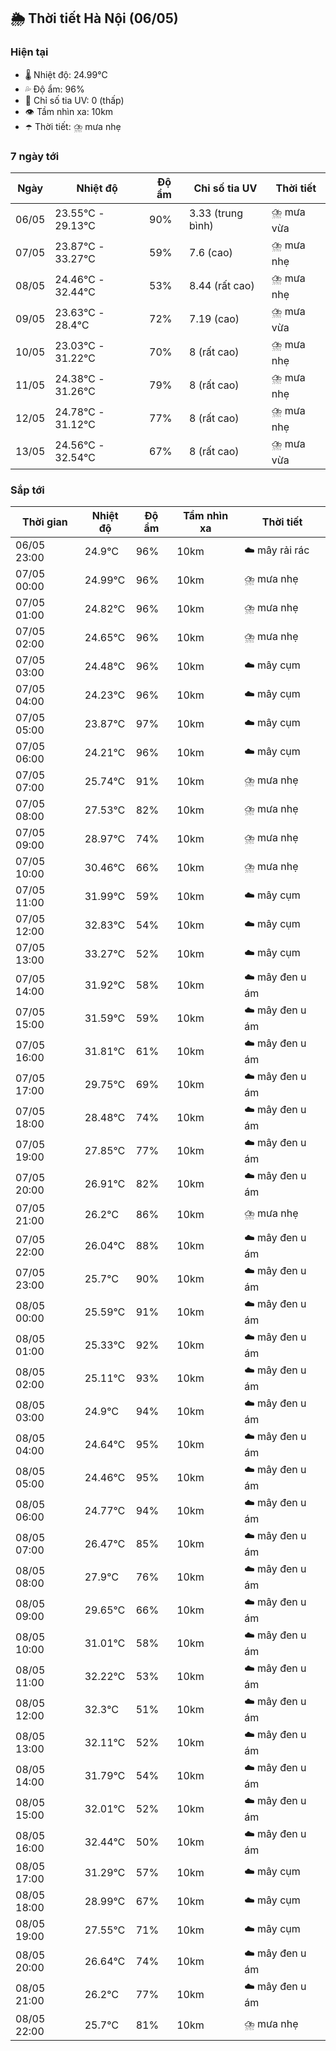 ## 🌦️ Thời tiết Hà Nội (06/05)

### Hiện tại

- 🌡️ Nhiệt độ: 24.99℃
- 💦 Độ ẩm: 96%
- 🌟 Chỉ số tia UV: 0 (thấp)
- 👁️ Tầm nhìn xa: 10km
- ☂️ Thời tiết: ⛈️ mưa nhẹ

### 7 ngày tới

| Ngày | Nhiệt độ | Độ ẩm | Chỉ số tia UV | Thời tiết |
| --- | --- | --- | --- | --- |
| 06/05 | 23.55℃ - 29.13℃ | 90% | 3.33 (trung bình) | ⛈️ mưa vừa |
| 07/05 | 23.87℃ - 33.27℃ | 59% | 7.6 (cao) | ⛈️ mưa nhẹ |
| 08/05 | 24.46℃ - 32.44℃ | 53% | 8.44 (rất cao) | ⛈️ mưa nhẹ |
| 09/05 | 23.63℃ - 28.4℃ | 72% | 7.19 (cao) | ⛈️ mưa vừa |
| 10/05 | 23.03℃ - 31.22℃ | 70% | 8 (rất cao) | ⛈️ mưa nhẹ |
| 11/05 | 24.38℃ - 31.26℃ | 79% | 8 (rất cao) | ⛈️ mưa nhẹ |
| 12/05 | 24.78℃ - 31.12℃ | 77% | 8 (rất cao) | ⛈️ mưa nhẹ |
| 13/05 | 24.56℃ - 32.54℃ | 67% | 8 (rất cao) | ⛈️ mưa vừa |

### Sắp tới

| Thời gian | Nhiệt độ | Độ ẩm | Tầm nhìn xa | Thời tiết |
| --- | --- | --- | --- | --- |
| 06/05 23:00 | 24.9℃ | 96% | 10km | ☁️ mây rải rác |
| 07/05 00:00 | 24.99℃ | 96% | 10km | ⛈️ mưa nhẹ |
| 07/05 01:00 | 24.82℃ | 96% | 10km | ⛈️ mưa nhẹ |
| 07/05 02:00 | 24.65℃ | 96% | 10km | ⛈️ mưa nhẹ |
| 07/05 03:00 | 24.48℃ | 96% | 10km | ☁️ mây cụm |
| 07/05 04:00 | 24.23℃ | 96% | 10km | ☁️ mây cụm |
| 07/05 05:00 | 23.87℃ | 97% | 10km | ☁️ mây cụm |
| 07/05 06:00 | 24.21℃ | 96% | 10km | ☁️ mây cụm |
| 07/05 07:00 | 25.74℃ | 91% | 10km | ⛈️ mưa nhẹ |
| 07/05 08:00 | 27.53℃ | 82% | 10km | ⛈️ mưa nhẹ |
| 07/05 09:00 | 28.97℃ | 74% | 10km | ⛈️ mưa nhẹ |
| 07/05 10:00 | 30.46℃ | 66% | 10km | ⛈️ mưa nhẹ |
| 07/05 11:00 | 31.99℃ | 59% | 10km | ☁️ mây cụm |
| 07/05 12:00 | 32.83℃ | 54% | 10km | ☁️ mây cụm |
| 07/05 13:00 | 33.27℃ | 52% | 10km | ☁️ mây cụm |
| 07/05 14:00 | 31.92℃ | 58% | 10km | ☁️ mây đen u ám |
| 07/05 15:00 | 31.59℃ | 59% | 10km | ☁️ mây đen u ám |
| 07/05 16:00 | 31.81℃ | 61% | 10km | ☁️ mây đen u ám |
| 07/05 17:00 | 29.75℃ | 69% | 10km | ☁️ mây đen u ám |
| 07/05 18:00 | 28.48℃ | 74% | 10km | ☁️ mây đen u ám |
| 07/05 19:00 | 27.85℃ | 77% | 10km | ☁️ mây đen u ám |
| 07/05 20:00 | 26.91℃ | 82% | 10km | ☁️ mây đen u ám |
| 07/05 21:00 | 26.2℃ | 86% | 10km | ⛈️ mưa nhẹ |
| 07/05 22:00 | 26.04℃ | 88% | 10km | ☁️ mây đen u ám |
| 07/05 23:00 | 25.7℃ | 90% | 10km | ☁️ mây đen u ám |
| 08/05 00:00 | 25.59℃ | 91% | 10km | ☁️ mây đen u ám |
| 08/05 01:00 | 25.33℃ | 92% | 10km | ☁️ mây đen u ám |
| 08/05 02:00 | 25.11℃ | 93% | 10km | ☁️ mây đen u ám |
| 08/05 03:00 | 24.9℃ | 94% | 10km | ☁️ mây đen u ám |
| 08/05 04:00 | 24.64℃ | 95% | 10km | ☁️ mây đen u ám |
| 08/05 05:00 | 24.46℃ | 95% | 10km | ☁️ mây đen u ám |
| 08/05 06:00 | 24.77℃ | 94% | 10km | ☁️ mây đen u ám |
| 08/05 07:00 | 26.47℃ | 85% | 10km | ☁️ mây đen u ám |
| 08/05 08:00 | 27.9℃ | 76% | 10km | ☁️ mây đen u ám |
| 08/05 09:00 | 29.65℃ | 66% | 10km | ☁️ mây đen u ám |
| 08/05 10:00 | 31.01℃ | 58% | 10km | ☁️ mây đen u ám |
| 08/05 11:00 | 32.22℃ | 53% | 10km | ☁️ mây đen u ám |
| 08/05 12:00 | 32.3℃ | 51% | 10km | ☁️ mây đen u ám |
| 08/05 13:00 | 32.11℃ | 52% | 10km | ☁️ mây đen u ám |
| 08/05 14:00 | 31.79℃ | 54% | 10km | ☁️ mây đen u ám |
| 08/05 15:00 | 32.01℃ | 52% | 10km | ☁️ mây đen u ám |
| 08/05 16:00 | 32.44℃ | 50% | 10km | ☁️ mây đen u ám |
| 08/05 17:00 | 31.29℃ | 57% | 10km | ☁️ mây cụm |
| 08/05 18:00 | 28.99℃ | 67% | 10km | ☁️ mây cụm |
| 08/05 19:00 | 27.55℃ | 71% | 10km | ☁️ mây cụm |
| 08/05 20:00 | 26.64℃ | 74% | 10km | ☁️ mây đen u ám |
| 08/05 21:00 | 26.2℃ | 77% | 10km | ☁️ mây đen u ám |
| 08/05 22:00 | 25.7℃ | 81% | 10km | ⛈️ mưa nhẹ |
